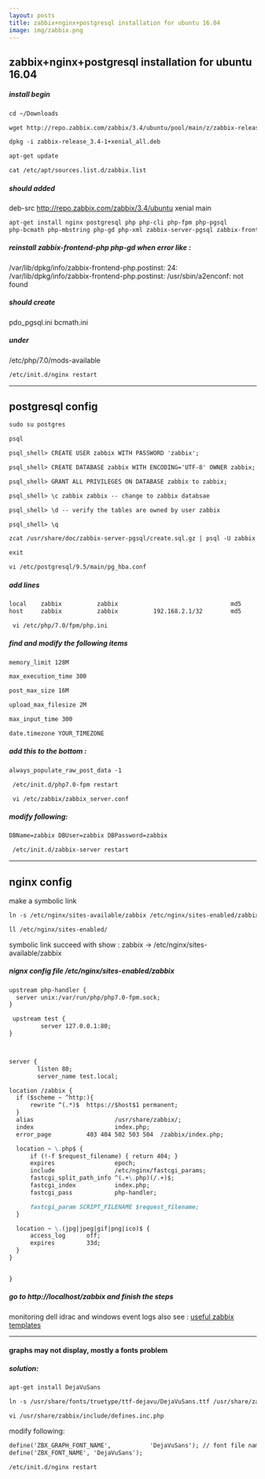 ```yaml
---
layout: posts
title: zabbix+nginx+postgresql installation for ubuntu 16.04
image: img/zabbix.png
---
```


## zabbix+nginx+postgresql installation for ubuntu 16.04

##### install begin
```markdown
cd ~/Downloads

wget http://repo.zabbix.com/zabbix/3.4/ubuntu/pool/main/z/zabbix-release/zabbix-release_3.4-1+xenial_all.deb

dpkg -i zabbix-release_3.4-1+xenial_all.deb

apt-get update

cat /etc/apt/sources.list.d/zabbix.list
```

##### should added
deb-src http://repo.zabbix.com/zabbix/3.4/ubuntu xenial main 
```markdown
apt-get install nginx postgresql php php-cli php-fpm php-pgsql 
php-bcmath php-mbstring php-gd php-xml zabbix-server-pgsql zabbix-frontend-php
```
##### reinstall zabbix-frontend-php php-gd when error like :
/var/lib/dpkg/info/zabbix-frontend-php.postinst: 24: /var/lib/dpkg/info/zabbix-frontend-php.postinst: /usr/sbin/a2enconf: not found

##### should create 
pdo_pgsql.ini bcmath.ini
##### under
/etc/php/7.0/mods-available
```markdown
/etc/init.d/nginx restart
```
---
## postgresql config
```markdown
sudo su postgres

psql

psql_shell> CREATE USER zabbix WITH PASSWORD 'zabbix';

psql_shell> CREATE DATABASE zabbix WITH ENCODING='UTF-8' OWNER zabbix;

psql_shell> GRANT ALL PRIVILEGES ON DATABASE zabbix to zabbix;

psql_shell> \c zabbix zabbix -- change to zabbix databsae

psql_shell> \d -- verify the tables are owned by user zabbix

psql_shell> \q

zcat /usr/share/doc/zabbix-server-pgsql/create.sql.gz | psql -U zabbix zabbix

exit

vi /etc/postgresql/9.5/main/pg_hba.conf
```
##### add lines
```markdown
local    zabbix          zabbix                                md5
host     zabbix          zabbix          192.168.2.1/32        md5
```

```markdown
 vi /etc/php/7.0/fpm/php.ini
```
##### find and modify the following items
```markdown
memory_limit 128M

max_execution_time 300

post_max_size 16M

upload_max_filesize 2M

max_input_time 300

date.timezone YOUR_TIMEZONE
```
##### add this to the bottom :
```markdown
always_populate_raw_post_data -1
```

```markdown
 /etc/init.d/php7.0-fpm restart

 vi /etc/zabbix/zabbix_server.conf
```
##### modify following:
```markdown
DBName=zabbix DBUser=zabbix DBPassword=zabbix
```

```markdown
 /etc/init.d/zabbix-server restart
```
---
## nginx config

make a symbolic link
```markdown
ln -s /etc/nginx/sites-available/zabbix /etc/nginx/sites-enabled/zabbix
```
```markdown
ll /etc/nginx/sites-enabled/
```
symbolic link succeed with show :
zabbix -> /etc/nginx/sites-available/zabbix

##### nignx config file /etc/nginx/sites-enabled/zabbix

```markdown
upstream php-handler {
  server unix:/var/run/php/php7.0-fpm.sock;
}

 upstream test {
         server 127.0.0.1:80;
}



server {
        listen 80;
        server_name test.local;

location /zabbix {
  if ($scheme ~ ^http:){
      rewrite ^(.*)$  https://$host$1 permanent;
  }
  alias                       /usr/share/zabbix/;
  index                       index.php;
  error_page          403 404 502 503 504  /zabbix/index.php;

  location ~ \.php$ {
      if (!-f $request_filename) { return 404; }
      expires                 epoch;
      include                 /etc/nginx/fastcgi_params;
      fastcgi_split_path_info ^(.+\.php)(/.+)$;
      fastcgi_index           index.php;
      fastcgi_pass            php-handler;

      fastcgi_param SCRIPT_FILENAME $request_filename;
  }

  location ~ \.(jpg|jpeg|gif|png|ico)$ {
      access_log      off;
      expires         33d;
  }
}


}
```
##### go to http://localhost/zabbix and finish the steps


monitoring dell idrac and windows event logs also see : [useful zabbix templates](https://github.com/lumiere000/blog/edit/master/zabbix_template/)

---

#### graphs may not display, mostly a fonts problem 

##### solution:
```markdown
apt-get install DejaVuSans

ln -s /usr/share/fonts/truetype/ttf-dejavu/DejaVuSans.ttf /usr/share/zabbix/fonts/DejaVuSans.ttf

vi /usr/share/zabbix/include/defines.inc.php
```
modify following: 
```markdown
define('ZBX_GRAPH_FONT_NAME',           'DejaVuSans'); // font file name
define('ZBX_FONT_NAME', 'DejaVuSans');
```
```markdown
/etc/init.d/nginx restart
```

